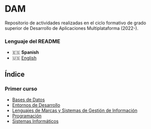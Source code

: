 # DAM
Repositorio de actividades realizadas en el ciclo formativo de grado superior de Desarrollo de Aplicaciones Multiplataforma (2022-).

### Lenguaje del README
* 🇪🇸 **Spanish**
* 🇺🇸 [English](./README-en.md)

## Índice
### Primer curso
* [Bases de Datos](./Bases%20de%20datos/)
* [Entornos de Desarrollo](./Entornos%20de%20desarrollo/)
* [Lenguajes de Marcas y Sistemas de Gestión de Información](./Lenguajes%20de%20marcas%20y%20sistemas%20de%20gesti%C3%B3n%20de%20informaci%C3%B3n/)
* [Programación](./Programaci%C3%B3n/)
* [Sistemas Informáticos](./Sistemas%20inform%C3%A1ticos/)
<!---
### Segundo curso
* [Acceso a Datos]()
* [Desarrollo de Interfaces]()
* [Programación Multimedia y Dispositivos Móviles]()
* [Programación de Servicios y Procesos]()
* [Sistemas de Gestión Empresarial]()